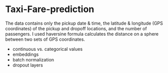 # Taxi-Fare-prediction


The data contains only the pickup date & time, the latitude & longitude (GPS coordinates) of the pickup and dropoff locations, and the number of passengers.
I used haversine formula calculates the distance on a sphere between two sets of GPS coordinates.

* continuous vs. categorical values
* embeddings
* batch normalization
* dropout layers

